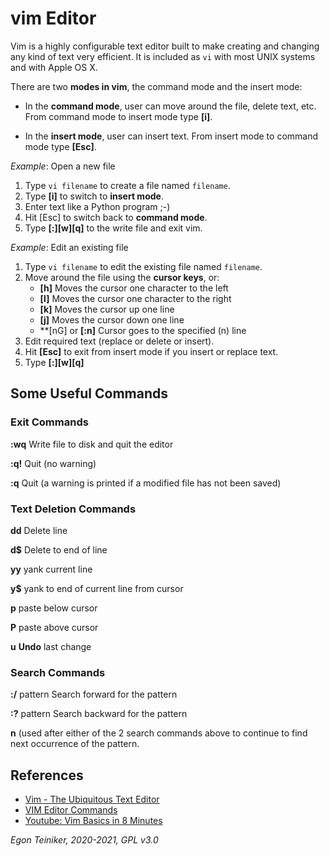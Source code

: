 # vim Editor

Vim is a highly configurable text editor built to make creating and changing any kind of text very efficient. 
It is included as `vi` with most UNIX systems and with Apple OS X.

There are two **modes in vim**, the command mode and the insert mode:
* In the **command mode**, user can move around the file, delete text, etc.
    From command mode to insert mode type **[i]**.
    
* In the **insert mode**, user can insert text.
    From insert mode to command mode type **[Esc]**.

_Example_: Open a new file
1. Type `vi filename` to create a file named `filename`.
2. Type **[i]** to switch to **insert mode**.
3. Enter text like a Python program ;-)
4. Hit [Esc] to switch back to **command mode**.
5. Type **[:][w][q]** to the write file and exit vim.


_Example_: Edit an existing file 
1. Type `vi filename` to edit the existing file named `filename`.
2. Move around the file using the **cursor keys**, or: 
    - **[h]** Moves the cursor one character to the left
    - **[l]** Moves the cursor one character to the right
    - **[k]** Moves the cursor up one line
    - **[j]** Moves the cursor down one line
    - **[nG] or **[:n]** Cursor goes to the specified (n) line
3. Edit required text (replace or delete or insert).
4. Hit **[Esc]** to exit from insert mode if you insert or replace text.
5. Type **[:][w][q]**

## Some Useful Commands

### Exit Commands
**:wq** Write file to disk and quit the editor

**:q!** Quit (no warning)

**:q** Quit (a warning is printed if a modified file has not been saved)

### Text Deletion Commands
**dd** Delete line

**d$** Delete to end of line

**yy** yank current line

**y$** yank to end of current line from cursor

**p** paste below cursor

**P** paste above cursor

**u** **Undo** last change

### Search  Commands

**:/** pattern Search forward for the pattern

**:?** pattern Search backward for the pattern

**n** (used after either of the 2 search commands above to continue to find next occurrence of the pattern.



## References
* [Vim - The Ubiquitous Text Editor](https://www.vim.org/)
* [VIM Editor Commands](https://www.radford.edu/~mhtay/CPSC120/VIM_Editor_Commands.htm)
* [Youtube: Vim Basics in 8 Minutes](https://youtu.be/ggSyF1SVFr4)

*Egon Teiniker, 2020-2021, GPL v3.0*